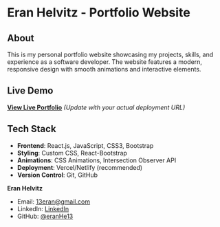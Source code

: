 # Eran Helvitz - Portfolio Website

## About

This is my personal portfolio website showcasing my projects, skills, and experience as a software developer. The website features a modern, responsive design with smooth animations and interactive elements.

## Live Demo

**[View Live Portfolio](https://your-portfolio-url.com)** *(Update with your actual deployment URL)*

## Tech Stack

- **Frontend**: React.js, JavaScript, CSS3, Bootstrap
- **Styling**: Custom CSS, React-Bootstrap
- **Animations**: CSS Animations, Intersection Observer API
- **Deployment**: Vercel/Netlify (recommended)
- **Version Control**: Git, GitHub


**Eran Helvitz**
-  Email: [13eran@gmail.com](mailto:13eran@gmail.com)
-  LinkedIn: [ LinkedIn ](https://linkedin.com/in/eran-helvitz-859707149)
- GitHub: [@eranHe13](https://github.com/eranHe13)
